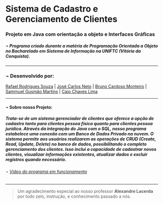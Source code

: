 #     Sistema de Cadastro e Gerenciamento de Clientes
###   Projeto em Java com orientação a objeto e Interfaces Gráficas
##### ¬ Programa criado durante a matéria de Programação Orientada a Objeto no Bacharelado em Sistema de Informação na UNIFTC (Vitória da Conquista).

---------------------------------------------------------------------------------------------------------------

###   ¬ Desenvolvido por: 
[Rafael Rodrigues Souza](https://github.com/RafGuiro) | 
[José Carlos Neto](https://github.com/JoseCarlosNSD) | 
[Bruno Cardoso Monteiro](https://github.com/brunocardsx) | 
[Sammuel Gusmão Martins](https://github.com/SammMartins) | 
[Caio Chaves Lima](https://github.com/CaioCL1)

---------------------------------------------------------------------------------------------------------------

#### ¬ Sobre nosso Projeto: 
##### Trata-se de um sistema gerenciador de clientes que oferece a opção de cadastro tanto para clientes pessoa física quanto para clientes pessoa jurídica. Através da integração do Java com o SQL, nosso programa estabelece uma conexão com um Banco de Dados Privado na nuvem. O sistema permite aos usuários realizarem as operações de CRUD (Create, Read, Update, Delete) no banco de dados, possibilitando o completo gerenciamento dos clientes. Isso inclui a capacidade de cadastrar novos clientes, visualizar informações existentes, atualizar dados e excluir registros quando necessário.
###### ¬ [Vídeo do programa em funcionamento](https://drive.google.com/file/d/1CyZ1Zqonuct5LgYt95tVoes_--Svqf1D/view?usp=drivesdk)
---------------------------------------------------------------------------------------------------------------

>Um agradecimento especial ao nosso professor **Alexandre Lacerda** por todo zelo, instrução, e conhecimento passado a nós. 
